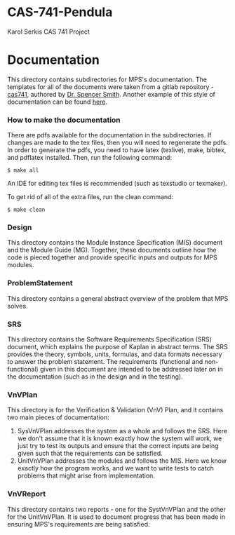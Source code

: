 # CAS-741-Pendula

Karol Serkis
CAS 741 Project

# Documentation

This directory contains subdirectories for MPS's 
documentation. The templates for all of the documents were
taken from a gitlab repository -
[cas741](https://gitlab.cas.mcmaster.ca/smiths/cas741), authored
by [Dr. Spencer Smith](https://github.com/smiths). Another example of
this style of documentation can be found
[here](https://github.com/smiths/swhs).

### How to make the documentation

There are pdfs available for the documentation in the subdirectories.
If changes are made to the tex files, then you will need to regenerate the pdfs.
In order to generate the pdfs, you need to have latex (texlive), make, bibtex,
and pdflatex installed. Then, run the following command:

`$ make all`

An IDE for editing tex files is recommended (such as texstudio or texmaker).

To get rid of all of the extra files, run the clean command:

`$ make clean`

### Design

This directory contains the Module Instance Specification (MIS)
document and the Module Guide (MG). Together, these documents
outline how the code is pieced together and provide specific
inputs and outputs for MPS modules.

### ProblemStatement

This directory contains a general abstract overview of the
problem that MPS solves.

### SRS

This directory contains the Software Requirements Specification
(SRS) document, which explains the purpose of Kaplan in abstract
terms. The SRS provides the theory, symbols, units, formulas,
and data formats necessary to answer the problem statement. The
requirements (functional and non-functional) given in this document
are intended to be addressed later on in the documentation (such as
in the design and in the testing).

### VnVPlan

This directory is for the Verification & Validation (VnV) Plan,
and it contains two main pieces of documentation:
1. SysVnVPlan addresses the system as a whole and follows the
SRS. Here we don't assume that it is known exactly how the
system will work, we just try to test its outputs and ensure
that the correct inputs are being given such that the
requirements can be satisfied.
2. UnitVnVPlan addresses the modules and follows the MIS. Here
we know exactly how the program works, and we want to write
tests to catch problems that might arise from implementation.

### VnVReport

This directory contains two reports - one for the SystVnVPlan
and the other for the UnitVnVPlan. It is used to document
progress that has been made in ensuring MPS's requirements
are being satisfied.
